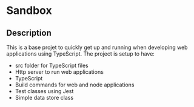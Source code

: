 # Sandbox

## Description

This is a base projet to quickly get up and running when developing web applications using TypeScript.  The project is setup to have:

* src folder for TypeScript files
* Http server to run web applications
* TypeScript
* Build commands for web and node applications
* Test classes using Jest
* Simple data store class
